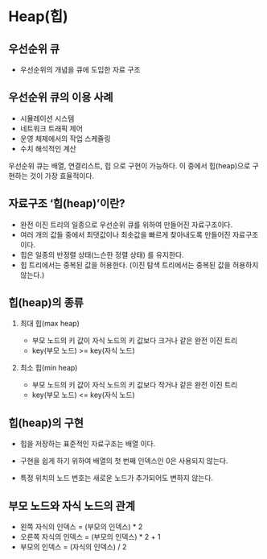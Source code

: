 # Heap(힙)

## 우선순위 큐

-  우선순위의 개념을 큐에 도입한 자료 구조

## 우선순위 큐의 이용 사례

- 시뮬레이션 시스템
- 네트워크 트래픽 제어
- 운영 체제에서의 작업 스케쥴링
- 수치 해석적인 계산

우선순위 큐는 배열, 연결리스트, 힙 으로 구현이 가능하다. 이 중에서 힙(heap)으로 구현하는 것이 가장 효율적이다.



## 자료구조 ‘힙(heap)’이란?

- 완전 이진 트리의 일종으로 우선순위 큐를 위하여 만들어진 자료구조이다.
- 여러 개의 값들 중에서 최댓값이나 최솟값을 빠르게 찾아내도록 만들어진 자료구조이다.
- 힙은 일종의 반정렬 상태(느슨한 정렬 상태) 를 유지한다.
- 힙 트리에서는 중복된 값을 허용한다. (이진 탐색 트리에서는 중복된 값을 허용하지 않는다.)

## 힙(heap)의 종류

1. 최대 힙(max heap)

   - 부모 노드의 키 값이 자식 노드의 키 값보다 크거나 같은 완전 이진 트리
   - key(부모 노드) >= key(자식 노드)

   

2. 최소 힙(min heap)

   - 부모 노드의 키 값이 자식 노드의 키 값보다 작거나 같은 완전 이진 트리
   - key(부모 노드) <= key(자식 노드)

## 힙(heap)의 구현

- 힙을 저장하는 표준적인 자료구조는 배열 이다.

- 구현을 쉽게 하기 위하여 배열의 첫 번째 인덱스인 0은 사용되지 않는다.

- 특정 위치의 노드 번호는 새로운 노드가 추가되어도 변하지 않는다.

  

## 부모 노드와 자식 노드의 관계

- 왼쪽 자식의 인덱스 = (부모의 인덱스) * 2
- 오른쪽 자식의 인덱스 = (부모의 인덱스) * 2 + 1
- 부모의 인덱스 = (자식의 인덱스) / 2




